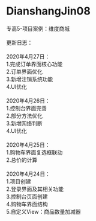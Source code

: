 # DianshangJin08
专高5-项目案例：维度商城
<br><br>
更新日志：<br><br>
2020年4月27日：<br>
1.完成订单界面核心功能<br>
2.订单界面优化<br>
3.新增注销系统功能<br>
4.UI优化<br><br>
2020年4月26日：<br>
1.控制台界面完善<br>
2.部分方法优化<br>
3.新增网络判断<br>
4.UI优化<br><br>
2020年4月25日：<br>
1.购物车界面复选框联动<br>
2.总价的计算<br><br>
2020年4月24日：<br>
1.项目创建<br>
2.登录界面及其相关功能<br>
3.控制台页面创建<br>
4.购物车界面结构<br>
5.自定义View：商品数量加减器<br>
